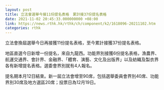 ```yaml
---
layout: post
title: 立法會選舉今接11份提名表格　累計接37份提名表格
date: 2021-11-02 20:45:33.000000000 +08:00
link: https://news.rthk.hk/rthk/ch/component/k2/1618096-20211102.htm
categories: rthk
---
```


立法會換屆選舉今日再接獲11份提名表格，至今累計接獲37份提名表格。

地區直選今日新增一份提名，來自九龍西。功能界別接獲6份提名表格，漁農界、航運交通界、會計界、金融界、「體育、演藝、文化及出版界」以及紡織及製衣界各有新增提名表格。選委會界別就有4人報名。

提名期本月12日結束。新一屆立法會增至90席，包括選舉委員會界別40席、功能界別30席及地方選區20席；投票日為12月19日。

